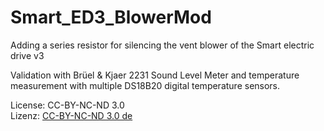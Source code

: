 # Smart_ED3_BlowerMod
Adding a series resistor for silencing the vent blower of the Smart electric drive v3

Validation with Brüel & Kjaer 2231 Sound Level Meter and temperature measurement with multiple DS18B20 digital temperature sensors.

License: CC-BY-NC-ND 3.0  
Lizenz: [CC-BY-NC-ND 3.0 de](https://creativecommons.org/licenses/by-nc-nd/3.0/de/)
